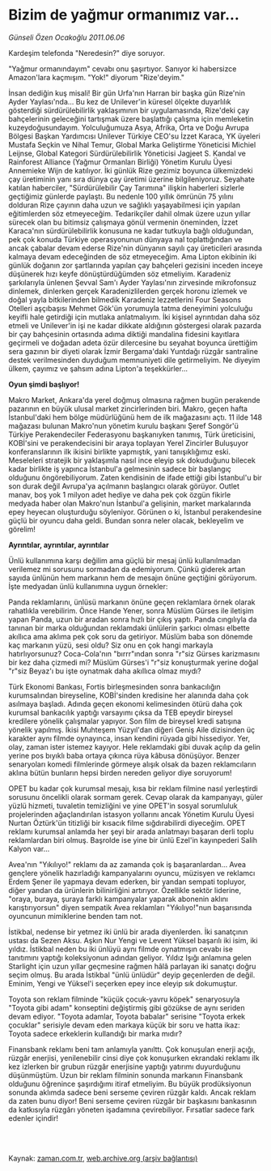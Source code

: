 # Bizim de yağmur ormanımız var...

*Günseli Özen Ocakoğlu 2011.06.06*

<td class="columnist-detail">
<p>Kardeşim telefonda "Neredesin?" diye soruyor.</p>
<p>
<div id="haberMetinDiv">
<p>"Yağmur ormanındayım" cevabı onu şaşırtıyor. Sanıyor ki habersizce Amazon'lara kaçmışım. "Yok!" diyorum "Rize'deyim."
<p>İnsan dediğin kuş misali! Bir gün Urfa'nın Harran bir başka gün Rize'nin Ayder Yaylası'nda... Bu kez de Unilever'in küresel ölçekte duyarlılık gösterdiği sürdürülebilirlik yaklaşımının bir uygulamasında, Rize'deki çay bahçelerinin geleceğini tartışmak üzere başlattığı çalışma için memleketin kuzeydoğusundayım. Yolculuğumuza Asya, Afrika, Orta ve Doğu Avrupa Bölgesi Başkan Yardımcısı Unilever Türkiye CEO'su İzzet Karaca, YK üyeleri Mustafa Seçkin ve Nihal Temur, Global Marka Geliştirme Yöneticisi Michiel Leijnse, Global Kategori Sürdürülebilirlik Yöneticisi Jagjeet S. Kandal ve Rainforest Alliance (Yağmur Ormanları Birliği) Yönetim Kurulu Üyesi Annemieke Wijn de katılıyor. İki günlük Rize gezimiz boyunca ülkemizdeki çay üretiminin yanı sıra dünya çay üretimi üzerine bilgileniyoruz. Seyahate katılan haberciler, "Sürdürülebilir Çay Tarımına" ilişkin haberleri sizlerle geçtiğimiz günlerde paylaştı. Bu nedenle 100 yıllık ömrünün 75 yılını dolduran Rize çayının daha uzun ve sağlıklı yaşayabilmesi için yapılan eğitimlerden söz etmeyeceğim. Tedarikçiler dahil olmak üzere uzun yıllar sürecek olan bu bitimsiz çalışmaya gönül vermenin öneminden, İzzet Karaca'nın sürdürülebilirlik konusuna ne kadar tutkuyla bağlı olduğundan, pek çok konuda Türkiye operasyonunun dünyaya nal toplattığından ve ancak çabalar devam ederse Rize'nin dünyanın sayılı çay üreticileri arasında kalmaya devam edeceğinden de söz etmeyeceğim. Ama Lipton ekibinin iki günlük doğanın zor şartlarında yapılan çay bahçeleri gezisini inceden inceye düşünerek hızı keyfe dönüştürdüğümden söz etmeliyim. Karadeniz şarkılarıyla ünlenen Şevval Sam'ı Ayder Yaylası'nın zirvesinde mikrofonsuz dinlemek, dinlerken gerçek Karadenizlilerden gerçek horonu izlemek ve doğal yayla bitkilerinden bilmedik Karadeniz lezzetlerini Four Seasons Otelleri aşçıbaşısı Mehmet Gök'ün yorumuyla tatma deneyimini yolculuğu keyifli hale getirdiği için mutlaka anlatmalıyım. İki kişisel ayrıntıdan daha söz etmeli ve Unilever'in işi ne kadar dikkate aldığının göstergesi olarak pazarda bir çay bahçesinin ortasında adıma diktiği mandalina fidesini kayıtlara geçirmeli ve doğadan adeta özür dilercesine bu seyahat boyunca ürettiğim sera gazının bir diyeti olarak İzmir Bergama'daki Yuntdağı rüzgâr santraline destek verilmesinden duyduğum memnuniyeti dile getirmeliyim. Ne diyeyim ülkem, çayımız ve şahsım adına Lipton'a teşekkürler...
<p><b>Oyun şimdi başlıyor!</b>
<p>Makro Market, Ankara'da yerel doğmuş olmasına rağmen bugün perakende pazarının en büyük ulusal market zincirlerinden biri. Makro, geçen hafta İstanbul'daki hem bölge müdürlüğünü hem de ilk mağazasını açtı. 11 ilde 148 mağazası bulunan Makro'nun yönetim kurulu başkanı Şeref Songör'ü Türkiye Perakendeciler Federasyonu başkanıyken tanımış, Türk üreticisini, KOBİ'sini ve perakendecisini bir araya toplayan Yerel Zincirler Buluşuyor konferanslarının ilk ikisini birlikte yapmıştık, yani tanışıklığımız eski. Meseleleri stratejik bir yaklaşımla nasıl ince eleyip sık dokuduğunu bilecek kadar birlikte iş yapınca İstanbul'a gelmesinin sadece bir başlangıç olduğunu öngörebiliyorum. Zaten kendisinin de ifade ettiği gibi İstanbul'u bir son durak değil Avrupa'ya açılmanın başlangıcı olarak görüyor. Outlet manav, boş yok 1 milyon adet hediye ve daha pek çok özgün fikirle medyada haber olan Makro'nun İstanbul'a gelişinin, market markalarında epey heyecan oluşturduğu söyleniyor. Görünen o ki, İstanbul perakendesine güçlü bir oyuncu daha geldi. Bundan sonra neler olacak, bekleyelim ve görelim! 
<p><b>Ayrıntılar, ayrıntılar, ayrıntılar</b>
<p>Ünlü kullanımına karşı değilim ama güçlü bir mesaj ünlü kullanılmadan verilemez mi sorusunu sormadan da edemiyorum. Çünkü giderek artan sayıda ünlünün hem markanın hem de mesajın önüne geçtiğini görüyorum. İşte medyadan ünlü kullanımına uygun örnekler:
<p>Panda reklamlarını, ünlüsü markanın önüne geçen reklamlara örnek olarak rahatlıkla verebilirim. Önce Hande Yener, sonra Müslüm Gürses ile iletişim yapan Panda, uzun bir aradan sonra hızlı bir çıkış yaptı. Panda cıngılıyla da tanınan bir marka olduğundan reklamdaki ünlülerin şarkıcı olması elbette akıllıca ama aklıma pek çok soru da getiriyor. Müslüm baba son dönemde kaç markanın yüzü, sesi oldu? Siz onu en çok hangi markayla hatırlıyorsunuz? Coca-Cola'nın "bırrr"ından sonra "r"siz Gürses karizmasını bir kez daha çizmedi mi? Müslüm Gürses'i "r"siz konuşturmak yerine doğal "r"siz Beyaz'ı bu işte oynatmak daha akıllıca olmaz mıydı?
<p>Türk Ekonomi Bankası, Fortis birleşmesinden sonra bankacılığın kurumsalından bireyseline, KOBİ'sinden kredisine her alanında daha çok asılmaya başladı. Adında geçen ekonomi kelimesinden ötürü daha çok kurumsal bankacılık yaptığı varsayımı çıksa da TEB epeydir bireysel kredilere yönelik çalışmalar yapıyor. Son film de bireysel kredi satışına yönelik yapılmış. İkisi Muhteşem Yüzyıl'dan diğeri Geniş Aile dizisinden üç karakter aynı filmde oynayınca, insan kendini rüyada gibi hissediyor. Yer, olay, zaman ister istemez kayıyor. Hele reklamdaki gibi duvak açılıp da gelin yerine pos bıyıklı baba ortaya çıkınca rüya kâbusa dönüşüyor. Benzer senaryoları komedi filmlerinde görmeye alışık olsak da bazen reklamcıların aklına bütün bunların hepsi birden nereden geliyor diye soruyorum!
<p>OPET bu kadar çok kurumsal mesajı, kısa bir reklam filmine nasıl yerleştirdi sorusunu öncelikli olarak sormam gerek. Cevap olarak da kampanyayı, güler yüzlü hizmeti, tuvaletin temizliğini ve yine OPET'in sosyal sorumluluk projelerinden ağaçlandırılan istasyon yollarını ancak Yönetim Kurulu Üyesi Nurtan Öztürk'ün titizliği bir kısacık filme sığdırabilirdi diyeceğim. OPET reklamı kurumsal anlamda her şeyi bir arada anlatmayı başaran derli toplu reklamlardan biri olmuş. Başrolde ise yine bir ünlü Ezel'in kayınpederi Salih Kalyon var...
<p>Avea'nın "Yıkılıyo!" reklamı da az zamanda çok iş başaranlardan... Avea gençlere yönelik hazırladığı kampanyalarını oyuncu, müzisyen ve reklamcı Erdem Şener ile yapmaya devam ederken, bir yandan sempati topluyor, diğer yandan da ürünlerin bilinirliğini artırıyor. Özellikle sektör liderine, "oraya, buraya, şuraya farklı kampanyalar yaparak abonenin aklını karıştırıyorsun" diyen sempatik Avea reklamları "Yıkılıyo!"nun başarısında oyuncunun mimiklerine benden tam not. 
<p>İstikbal, nedense bir yetmez iki ünlü bir arada diyenlerden. İki sanatçının ustası da Sezen Aksu. Aşkın Nur Yengi ve Levent Yüksel başarılı iki isim, iki yıldız. İstikbal neden bu iki ünlüyü aynı filmde oynatmışın cevabı ise tanıtımını yaptığı koleksiyonun adından geliyor. Yıldız Işığı anlamına gelen Starlight için uzun yıllar geçmesine rağmen hâlâ parlayan iki sanatçı doğru seçim olmuş. Bu arada İstikbal "ünlü ünlüdür" deyip geçenlerden de değil. Eminim, Yengi ve Yüksel'i seçerken epey ince eleyip sık dokumuştur.
<p>Toyota son reklam filminde "küçük çocuk-yavru köpek" senaryosuyla "Toyota gibi adam" konseptini değiştirmiş gibi gözükse de aynı seriden devam ediyor. "Toyota adamlar, Toyota babalar" serisine "Toyota erkek çocuklar" serisiyle devam eden markaya küçük bir soru ve hatta ikaz: Toyota sadece erkeklerin kullandığı bir marka mıdır?
<p>Finansbank reklamı beni tam anlamıyla yanılttı. Çok konuşulan enerji açığı, rüzgâr enerjisi, yenilenebilir cinsi diye çok konuşurken ekrandaki reklamı ilk kez izlerken bir grubun rüzgâr enerjisine yaptığı yatırımı duyurduğunu düşünmüştüm. Uzun bir reklam filminin sonunda markanın Finansbank olduğunu öğrenince şaşırdığımı itiraf etmeliyim. Bu büyük prodüksiyonun sonunda aklımda sadece beni serseme çeviren rüzgâr kaldı. Ancak reklam da zaten bunu diyor! Beni serseme çeviren rüzgâr bir başkasını bankasının da katkısıyla rüzgârı yöneten işadamına çevirebiliyor. Fırsatlar sadece fark edenler içindir!</p></p></p></p></p></p></p></p></p></p></p></p></p></div>
</p>


<p><br>
		 </br></p></td>

Kaynak: [zaman.com.tr](http://zaman.com.tr/yazar.do?yazino=1143477), [web.archive.org (arşiv bağlantısı)](http://web.archive.org/web/20110821063340/http://www.zaman.com.tr:80/yazar.do?yazino=1143477)
